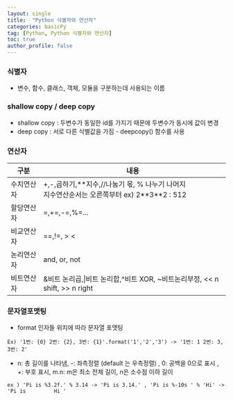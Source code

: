 ```yaml
---
layout: single
title:  "Python 식별자와 연산자"
categories: basicPy
tag: [Python, Python 식별자와 연산자]
toc: true
author_profile: false
---
```


  
### 식별자

* 변수, 함수, 클래스, 객체, 모듈을 구분하는데 사용되는 이름

### shallow copy / deep copy
* shallow copy : 두변수가 동일한 id를 가지기 때문에 두변수가 동시에 값이 변경
* deep copy : 서로 다른 식별값을 가짐 - deepcopy() 함수를 사용

### 연산자

|구분|내용|
|-|-|
|수치연산자|+,-,곱하기,\**지수,//나눔기 몫, % 나누기 나머지 <br> 지수연산순서는 오른쪽부터 ex) 2\**3\**2 : 512|
|할당연산자|=,+=,-=,%=...|
|비교연산자|==,!=, > <|
|논리연산자|and, or, not|
|비트연산자|&비트 논리곱,\|비트 논리합,^비트 XOR, ~비트논리부정, << n shift, >> n right |

### 문자열포맷팅
* format 인자들  위치에 따라 문자열  포맷팅
```{python}
Ex) '1번: {0} 2번: {2}, 3번: {1}'.format('1','2','3') -> '1번: 1 2번: 3, 3번: 2'
```
* n: 총 길이를 나타냄, -: 좌측정렬 (default 는 우측정렬) , 0: 공백을 0으로 표시 , +: 부호 표시, m.n: m은 최소 전체 길이, n은 소수점 이하 길이
```{python}
ex ) 'Pi is %3.2f.' % 3.14 -> 'Pi is 3.14.' , 'Pi is %-10s ' % 'Hi' -> 'Pi is         Hi '
```
  